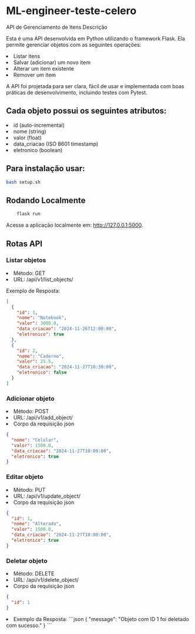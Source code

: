 # ML-engineer-teste-celero
API de Gerenciamento de Itens
Descrição

Esta é uma API desenvolvida em Python utilizando o framework Flask. Ela permite gerenciar objetos com as seguintes operações:

<li>Listar itens
<li>Salvar (adicionar) um novo item
<li>Alterar um item existente
<li>Remover um item

A API foi projetada para ser clara, fácil de usar e implementada com boas práticas de desenvolvimento, incluindo testes com Pytest.

## Cada objeto possui os seguintes atributos:

<li>id (auto-incremental)
<li>nome (string)
<li>valor (float)
<li>data_criacao (ISO 8601 timestamp)
<li>eletronico (boolean)

## Para instalação usar:

```sh
bash setup.sh
```

## Rodando Localmente

```sh
    flask run
```
Acesse a aplicação localmente em: http://127.0.0.1:5000.

## Rotas API

### Listar objetos

<li>Método: GET

<li>URL: /api/v1/list_objects/

Exemplo de Resposta:

```json
[
  {
    "id": 1,
    "nome": "Notebook",
    "valor": 3000.0,
    "data_criacao": "2024-11-26T12:00:00",
    "eletronico": true
  },
  {
    "id": 2,
    "nome": "Caderno",
    "valor": 25.5,
    "data_criacao": "2024-11-27T10:30:00",
    "eletronico": false
  }
]
```

### Adicionar objeto

<li>Método: POST

<li>URL: /api/v1/add_object/

<li> Corpo da requisição json 

```json
{
  "nome": "Celular",
  "valor": 1500.0,
  "data_criacao": "2024-11-27T10:00:00",
  "eletronico": true
}
```

### Editar objeto

<li>Método: PUT

<li>URL: /api/v1/update_object/

<li> Corpo da requisição json 

```json
{
  "id": 1,
  "nome": "Alterado",
  "valor": 1500.0,
  "data_criacao": "2024-11-27T10:00:00",
  "eletronico": true
}
```

### Deletar objeto

<li>Método: DELETE

<li>URL: /api/v1/delete_object/

<li> Corpo da requisição json 

```json
{
  "id": 1
}
```

<li> Exemplo da Resposta:
```json
{
  "message": "Objeto com ID 1 foi deletado com sucesso."
}
```